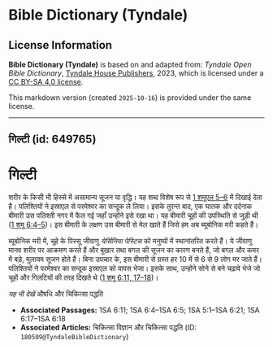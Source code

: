 # Bible Dictionary (Tyndale)

## License Information

**Bible Dictionary (Tyndale)** is based on and adapted from: _Tyndale Open Bible Dictionary_, [Tyndale House Publishers](https://tyndaleopenresources.com/), 2023, which is licensed under a [CC BY-SA 4.0 license](https://creativecommons.org/licenses/by-sa/4.0/legalcode.en).

This markdown version (created `2025-10-16`) is provided under the same license.



--------------------------------

## गिल्टी (id: 649765)

गिल्टी
======

शरीर के किसी भी हिस्से में असामान्य सूजन या वृद्धि। यह शब्द विशेष रूप से [1 शमूएल 5–6](https://ref.ly/1Sam5:1-1Sam6:21) में दिखाई देता है। पलिश्तियों ने इस्राएल से परमेश्वर का सन्दूक ले लिया। इसके तुरन्त बाद, एक घातक और दर्दनाक बीमारी उस पलिश्ती नगर में फैल गई जहाँ उन्होंने इसे रखा था। यह बीमारी चूहों की उपस्थिति से जुड़ी थी ([1 शमू 6:4–5](https://ref.ly/1Sam6:4-1Sam6:5))। इस बीमारी के लक्षण उस बीमारी से मेल खाते हैं जिसे हम अब ब्यूबोनिक मरी कहते हैं।

ब्यूबोनिक मरी में, चूहे के पिस्सू जीवाणु *येर्सिनिया पेस्टिस* को मनुष्यों में स्थानांतरित करते हैं। ये जीवाणु मानव शरीर पर आक्रमण करते हैं और बुखार तथा बगल की सूजन का कारण बनते हैं, जो बगल और कमर में बड़े, मुलायम सूजन होते हैं। बिना उपचार के, इस बीमारी से ग्रस्त हर 10 में से 6 से 9 लोग मर जाते हैं। पलिश्तियों ने परमेश्वर का सन्दूक इस्राएल को वापस भेजा। इसके साथ, उन्होंने सोने से बने चढ़ावे भेजे जो चूहों और गिलटियों की तरह दिखते थे ([1 शमू 6:11, 17–18](https://ref.ly/1Sam6:11,1Sam6:17-1Sam6:18))।

*यह भी देखें* औषधि और चिकित्सा पद्धति

* **Associated Passages:** 1SA 6:11; 1SA 6:4–1SA 6:5; 1SA 5:1–1SA 6:21; 1SA 6:17–1SA 6:18
* **Associated Articles:** चिकित्सा विज्ञान और चिकित्सा पद्धति (ID: `180509@TyndaleBibleDictionary`)

